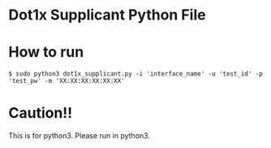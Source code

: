 # Dot1x Supplicant Python File

# How to run
	
	$ sudo python3 dot1x_supplicant.py -i 'interface_name' -u 'test_id' -p 'test_pw' -m 'XX:XX:XX:XX:XX:XX'

# Caution!!
This is for python3. Please run in python3.
